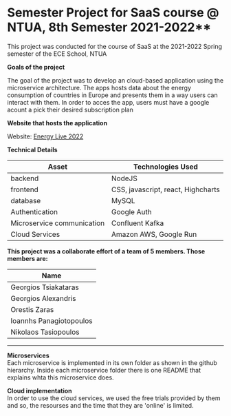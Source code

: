# Semester Project for SaaS course @ NTUA, 8th Semester 2021-2022**

This project was conducted for the course of SaaS at the 2021-2022 Spring semester of the ECE School, NTUA

**Goals of the project**

The goal of the project was to develop an cloud-based application using the microservice architecture. The apps hosts data about the energy consumption of countries in Europe and presents them in a way users can interact with them.
In order to acces the app, users must have a google acount a pick their desired subscription plan

**Website that hosts the application** 

Website: [Energy Live 2022](https://master.d1eqcvae5rwrd.amplifyapp.com/) 


**Technical Details**

| Asset                       | Technologies Used |
|-----------------------------| ----------- |
| backend                     | NodeJS |
| frontend                    | CSS, javascript, react, Highcharts |
| database                    | MySQL |
| Authentication              | Google Auth |
| Microservice communication  |Confluent Kafka|
| Cloud Services              |Amazon AWS, Google Run|


**This project was a collaborate effort of a team of 5 members. Those members are:**

| Name|
| ----- |
| Georgios Tsiakataras|
| Georgios Alexandris|
| Orestis Zaras|
| Ioannhs Panagiotopoulos|
| Nikolaos Tasiopoulos|

---
**Microservices** <br>
Each microservice is implemented in its own folder as shown in the github hierarchy. Inside each microservice folder there is one README that explains whta this microservice does.

**Cloud implementation** <br>
In order to use the cloud services, we used the free trials provided by them and so, the resourses and the time that they are 'online' is limited.
  
  

